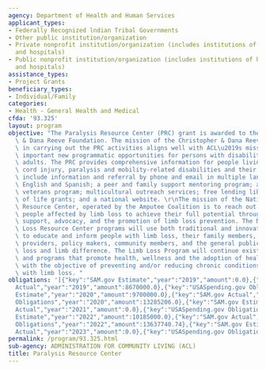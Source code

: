 ```yaml
---
agency: Department of Health and Human Services
applicant_types:
- Federally Recognized lndian Tribal Governments
- Other public institution/organization
- Private nonprofit institution/organization (includes institutions of higher education
  and hospitals)
- Public nonprofit institution/organization (includes institutions of higher education
  and hospitals)
assistance_types:
- Project Grants
beneficiary_types:
- Individual/Family
categories:
- Health - General Health and Medical
cfda: '93.325'
layout: program
objective: "The Paralysis Resource Center (PRC) grant is awarded to the Christopher\
  \ & Dana Reeve Foundation. The mission of the Christopher & Dana Reeve Foundation\
  \ in carrying out the PRC activities aligns well with ACL\u2019s mission and provides\
  \ important new programmatic opportunities for persons with disabilities and older\
  \ adults. The PRC provides comprehensive information for people living with spinal\
  \ cord injury, paralysis and mobility-related disabilities and their families. Resources\
  \ include information and referral by phone and email in multiple languages including\
  \ English and Spanish; a peer and family support mentoring program; a military and\
  \ veterans program; multicultural outreach services; free lending library; quality\
  \ of life grants; and a national website. \r\nThe mission of the National Limb Loss\
  \ Resource Center, operated by the Amputee Coalition is to reach out to and empower\
  \ people affected by limb loss to achieve their full potential through education,\
  \ support, advocacy, and the promotion of limb loss prevention. The National Limb\
  \ Loss Resource Center programs will use both traditional and innovative approaches\
  \ to educate and inform people with limb loss, their family members, health care\
  \ providers, policy makers, community members, and the general public about limb\
  \ loss and limb difference. The Limb Loss Program will continue existing activities\
  \ and programs that promote health, wellness and the adoption of healthy behaviors\
  \ with the objective of preventing and/or reducing chronic conditions associated\
  \ with limb loss. "
obligations: '[{"key":"SAM.gov Estimate","year":"2019","amount":0.0},{"key":"SAM.gov
  Actual","year":"2019","amount":8670000.0},{"key":"USASpending.gov Obligations","year":"2019","amount":11595661.0},{"key":"SAM.gov
  Estimate","year":"2020","amount":9700000.0},{"key":"SAM.gov Actual","year":"2020","amount":9700000.0},{"key":"USASpending.gov
  Obligations","year":"2020","amount":13285206.0},{"key":"SAM.gov Estimate","year":"2021","amount":9700000.0},{"key":"SAM.gov
  Actual","year":"2021","amount":0.0},{"key":"USASpending.gov Obligations","year":"2021","amount":12583387.0},{"key":"SAM.gov
  Estimate","year":"2022","amount":10185000.0},{"key":"SAM.gov Actual","year":"2022","amount":0.0},{"key":"USASpending.gov
  Obligations","year":"2022","amount":13637740.74},{"key":"SAM.gov Estimate","year":"2023","amount":0.0},{"key":"SAM.gov
  Actual","year":"2023","amount":0.0},{"key":"USASpending.gov Obligations","year":"2023","amount":12728297.65}]'
permalink: /program/93.325.html
sub-agency: ADMINISTRATION FOR COMMUNITY LIVING (ACL)
title: Paralysis Resource Center
---
```

